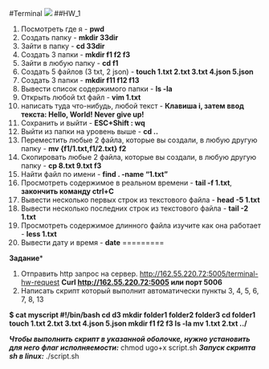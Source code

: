 #Terminal
<img loading="lazy" src="https://hasura.io/blog/content/images/downloaded_images/setting-up-git-bash-for-windows-e26b59e44257/1-Je4yF-xdHEluVvmS0qw8JQ.png">
##HW_1

1. Посмотреть где я - **pwd**
2. Создать папку - **mkdir 33dir**
3. Зайти в папку - **cd 33dir**
4. Создать 3 папки - **mkdir f1 f2 f3**
5. Зайти в любую папку - **cd f1**
6. Создать 5 файлов (3 txt, 2 json) - **touch 1.txt 2.txt 3.txt 4.json 5.json**
7. Создать 3 папки - **mkdir f11 f12 f13**
8. Вывести список содержимого папки - **ls -la**
9. Открыть любой txt файл - **vim 1.txt**
10. написать туда что-нибудь, любой текст - **Клавиша i, затем ввод текста:
                                                                     Hello, World! 
                                                                     Never give up!**
11. Сохранить и выйти - **ESC+Shift : wq**
12. Выйти из папки на уровень выше - **cd ..**
13. Переместить любые 2 файла, которые вы создали, в любую другую папку - **mv {f1/1.txt,f1/2.txt} f2**
14. Скопировать любые 2 файла, которые вы создали, в любую другую папку - **cp 8.txt 9.txt  f3**
15. Найти файл по имени - **find . -name “1.txt”**
16. Просмотреть содержимое в реальном времени - **tail -f 1.txt**, **закончить команду ctrl+C**
17. Вывести несколько первых строк из текстового файла - **head -5 1.txt**
18. Вывести несколько последних строк из текстового файла - **tail -2 1.txt**
19. Просмотреть содержимое длинного файла изучите как она работает - **less 1.txt**
20. Вывести дату и время - **date**
=========

**Задание***
1. Отправить http запрос на сервер.
http://162.55.220.72:5005/terminal-hw-request
**Curl  http://162.55.220.72:5005 или порт 5006**
2. Написать скрипт который выполнит автоматически пункты 3, 4, 5, 6, 7, 8, 13

**$ cat myscript
**#!/bin/bash**
cd d3
mkdir folder1 folder2 folder3
cd folder1
touch 1.txt 2.txt 3.txt 4.json 5.json
mkdir f1 f2 f3
ls -la
mv 1.txt 2.txt ../**

***Чтобы выполнить скрипт в указанной оболочке, нужно установить для него флаг исполняемости:***
chmod ugo+x script.sh
***Запуск скрипта sh в linux:***
./script.sh
